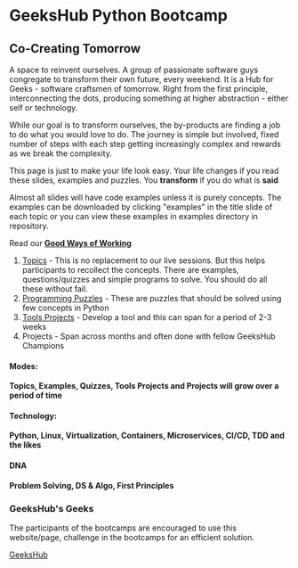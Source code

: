 # GeeksHub Python Bootcamp
## Co-Creating Tomorrow

A space to reinvent ourselves. A group of passionate software guys congregate to transform their own future, every weekend. It is a Hub for Geeks - software craftsmen of tomorrow. Right from the first principle, interconnecting the dots, producing something at higher abstraction - either self or technology.

While our goal is to transform ourselves, the by-products are finding a job to do what you would love to do. The journey is simple but involved, fixed number of steps with each step getting increasingly complex and rewards as we break the complexity.

This page is just to make your life look easy. Your life changes if you read these slides, examples and puzzles. You __transform__ if you do what is __said__

Almost all slides will have code examples unless it is purely concepts. The examples can be downloaded by clicking "examples" in the title slide of each topic or you can view these examples in examples directory in repository.

Read our [__Good Ways of Working__](good_ways_of_working.md)

1. [Topics](topics/topics.md) - This is no replacement to our live sessions. But this helps participants to recollect the concepts. There are examples, questions/quizzes and simple programs to solve. You should do all these without fail.
2. [Programming Puzzles](programming_puzzles.md) - These are puzzles that should be solved using few concepts in Python
3. [Tools Projects](tools_projects.md) - Develop a tool and this can span for a period of 2-3 weeks
4. Projects - Span across months and often done with fellow GeeksHub Champions

#### Modes:
__Topics, Examples, Quizzes, Tools Projects and Projects will grow over a period of time__
#### Technology: 
__Python, Linux, Virtualization, Containers, Microservices, CI/CD, TDD and the likes__
#### DNA
__Problem Solving, DS & Algo, First Principles__

### GeeksHub's Geeks
The participants of the bootcamps are encouraged to use this website/page, challenge in the bootcamps for an efficient solution.

[GeeksHub](https://www.geekshub.in)
